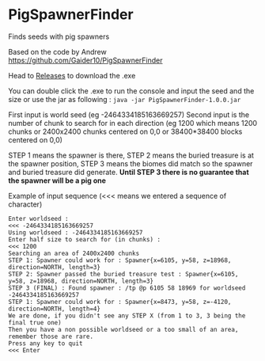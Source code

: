 # PigSpawnerFinder
Finds seeds with pig spawners

Based on the code by Andrew https://github.com/Gaider10/PigSpawnerFinder

Head to [Releases](https://github.com/hube12/PigSpawnerFinder/releases) to download the .exe

You can double click the .exe to run the console and input the seed and the size or use the jar 
as following : `java -jar PigSpawnerFinder-1.0.0.jar` 


First input is world seed (eg -2464334185163669257)
Second input is the number of chunk to search for in each direction (eg 1200 which means 1200 chunks or 2400x2400 chunks centered on 0,0 or 38400*38400 blocks centered on 0,0)

STEP 1 means the spawner is there, STEP 2 means the buried treasure is at the spawner position, STEP 3 means the biomes did match so the spawner and buried treasure did generate. **Until STEP 3 there is no guarantee that the spawner will be a pig one**

Example of input sequence (<<< means we entered a sequence of character)

```shell
Enter worldseed :
<<< -2464334185163669257
Using worldseed : -2464334185163669257
Enter half size to search for (in chunks) :
<<< 1200
Searching an area of 2400x2400 chunks
STEP 1: Spawner could work for : Spawner{x=6105, y=58, z=18968, direction=NORTH, length=3}
STEP 2: Spawner passed the buried treasure test : Spawner{x=6105, y=58, z=18968, direction=NORTH, length=3}
STEP 3 (FINAL) : Found spawner : /tp @p 6105 58 18969 for worldseed -2464334185163669257
STEP 1: Spawner could work for : Spawner{x=8473, y=58, z=-4120, direction=NORTH, length=4}
We are done, if you didn't see any STEP X (from 1 to 3, 3 being the final true one)
Then you have a non possible worldseed or a too small of an area, remember those are rare.
Press any key to quit
<<< Enter
```
